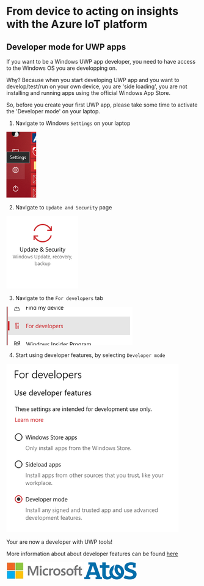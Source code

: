 # From device to acting on insights with the Azure IoT platform 
## Developer mode for UWP apps

If you want to be a Windows UWP app developer, you need to have access to the Windows OS you are developping on.

Why? Because when you start developing UWP app and you want to develop/test/run on your own device, you are 'side loading', you are not installing and running apps using the official Windows App Store.

So, before you create your first UWP app, please take some time to activate the 'Developer mode' on your laptop.

1. Navigate to Windows `Settings` on your laptop

  ![alt tag](img/devmode/devmode-settings.png)

2. Navigate to `Update and Security` page

  ![alt tag](img/devmode/devmode-settings-update.png)

3. Navigate to the `For developers` tab

  ![alt tag](img/devmode/devmode-settings-update-fordev.png)

4. Start using developer features, by selecting `Developer mode`

  ![alt tag](img/devmode/devmode-settings-update-fordev-devmode.png)

Your are now a developer with UWP tools!

More information about about developer features can be found [here](https://docs.microsoft.com/en-us/windows/uwp/get-started/enable-your-device-for-development?ocid=WinClient_Ver1703_Settings_DevMode)

![alt tag](img/logos/microsoft.jpg) ![alt tag](img/logos/atos.png)